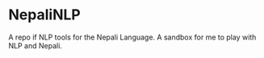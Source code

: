 # NepaliNLP
A repo if NLP tools for the Nepali Language. A sandbox for me to play with NLP and Nepali.
